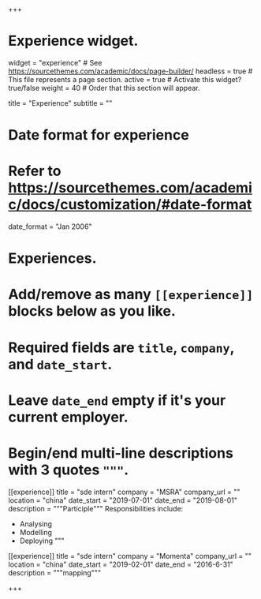+++
# Experience widget.
widget = "experience"  # See https://sourcethemes.com/academic/docs/page-builder/
headless = true  # This file represents a page section.
active = true  # Activate this widget? true/false
weight = 40  # Order that this section will appear.

title = "Experience"
subtitle = ""

# Date format for experience
#   Refer to https://sourcethemes.com/academic/docs/customization/#date-format
date_format = "Jan 2006"

# Experiences.
#   Add/remove as many `[[experience]]` blocks below as you like.
#   Required fields are `title`, `company`, and `date_start`.
#   Leave `date_end` empty if it's your current employer.
#   Begin/end multi-line descriptions with 3 quotes `"""`.
[[experience]]
  title = "sde intern"
  company = "MSRA"
  company_url = ""
  location = "china"
  date_start = "2019-07-01"
  date_end = "2019-08-01"
  description = """Participle"""
  Responsibilities include:
  
  * Analysing
  * Modelling
  * Deploying
  """

[[experience]]
  title = "sde intern"
  company = "Momenta"
  company_url = ""
  location = "china"
  date_start = "2019-02-01"
  date_end = "2016-6-31"
  description = """mapping"""

+++
